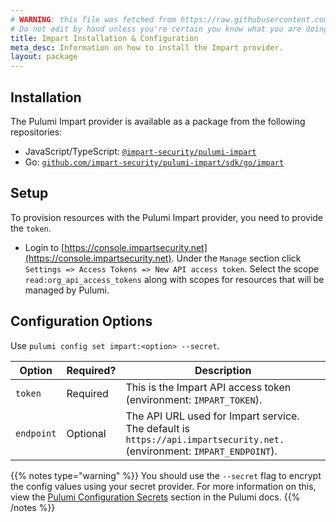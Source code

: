 ```yaml
---
# WARNING: this file was fetched from https://raw.githubusercontent.com/impart-security/pulumi-impart/v0.10.1/docs/installation-configuration.md
# Do not edit by hand unless you're certain you know what you are doing!
title: Impart Installation & Configuration
meta_desc: Information on how to install the Impart provider.
layout: package
---
```


## Installation

The Pulumi Impart provider is available as a package from the following repositories:

- JavaScript/TypeScript: [`@impart-security/pulumi-impart`](https://www.npmjs.com/package/@impart-security/pulumi-impart)
- Go: [`github.com/impart-security/pulumi-impart/sdk/go/impart`](https://github.com/impart-security/pulumi-impart)

## Setup

To provision resources with the Pulumi Impart provider, you need to provide the `token`.
- Login to [https://console.impartsecurity.net](https://console.impartsecurity.net). Under the `Manage` section click `Settings => Access Tokens => New API access token`. Select the scope `read:org_api_access_tokens` along with scopes for resources that will be managed by Pulumi.

## Configuration Options

Use `pulumi config set impart:<option> --secret`.

| Option | Required? | Description |
| - | - | - |
| `token` | Required | This is the Impart API access token (environment: `IMPART_TOKEN`). |
| `endpoint` | Optional | The API URL used for Impart service. The default is `https://api.impartsecurity.net.` (environment: `IMPART_ENDPOINT`). |

{{% notes type="warning" %}}
You should use the `--secret` flag to encrypt the config values using your secret provider. For more information on this, view the [Pulumi Configuration Secrets](https://www.pulumi.com/docs/concepts/secrets/#secrets) section in the Pulumi docs.
{{% /notes %}}
